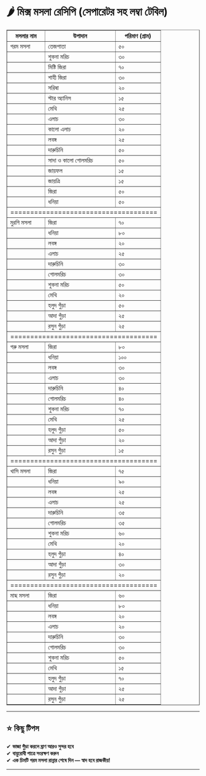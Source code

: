 # 🌶️ মিক্স মসলা রেসিপি (সেপারেটর সহ লম্বা টেবিল)

<table border="1">
  <tr>
    <th>মসলার নাম</th>
    <th>উপাদান</th>
    <th>পরিমাণ (গ্রাম)</th>
  </tr>

  <!-- Garam Masala -->
  <tr><td>গরম মসলা</td><td>তেজপাতা</td><td>৫০</td></tr>
  <tr><td></td><td>শুকনা মরিচ</td><td>৩০</td></tr>
  <tr><td></td><td>মিষ্টি জিরা</td><td>৭০</td></tr>
  <tr><td></td><td>শাহী জিরা</td><td>৩০</td></tr>
  <tr><td></td><td>সরিষা</td><td>২০</td></tr>
  <tr><td></td><td>স্টার অ্যানিস</td><td>১৫</td></tr>
  <tr><td></td><td>মেথি</td><td>২৫</td></tr>
  <tr><td></td><td>এলাচ</td><td>৩০</td></tr>
  <tr><td></td><td>কালো এলাচ</td><td>২০</td></tr>
  <tr><td></td><td>লবঙ্গ</td><td>২৫</td></tr>
  <tr><td></td><td>দারুচিনি</td><td>৫০</td></tr>
  <tr><td></td><td>সাদা ও কালো গোলমরিচ</td><td>৫০</td></tr>
  <tr><td></td><td>জায়ফল</td><td>১৫</td></tr>
  <tr><td></td><td>জায়ত্রি</td><td>১৫</td></tr>
  <tr><td></td><td>জিরা</td><td>৫০</td></tr>
  <tr><td></td><td>ধনিয়া</td><td>৫০</td></tr>

  <!-- Separator -->
  <tr><td colspan="3" align="center">=====================================</td></tr>

  <!-- Chicken Masala -->
  <tr><td>মুরগি মসলা</td><td>জিরা</td><td>৭০</td></tr>
  <tr><td></td><td>ধনিয়া</td><td>৮০</td></tr>
  <tr><td></td><td>লবঙ্গ</td><td>২০</td></tr>
  <tr><td></td><td>এলাচ</td><td>২৫</td></tr>
  <tr><td></td><td>দারুচিনি</td><td>৩০</td></tr>
  <tr><td></td><td>গোলমরিচ</td><td>৩০</td></tr>
  <tr><td></td><td>শুকনা মরিচ</td><td>৫০</td></tr>
  <tr><td></td><td>মেথি</td><td>২০</td></tr>
  <tr><td></td><td>হলুদ গুঁড়া</td><td>৫০</td></tr>
  <tr><td></td><td>আদা গুঁড়া</td><td>২৫</td></tr>
  <tr><td></td><td>রসুন গুঁড়া</td><td>২৫</td></tr>

  <!-- Separator -->
  <tr><td colspan="3" align="center">=====================================</td></tr>

  <!-- Beef Masala -->
  <tr><td>গরু মসলা</td><td>জিরা</td><td>৮০</td></tr>
  <tr><td></td><td>ধনিয়া</td><td>১০০</td></tr>
  <tr><td></td><td>লবঙ্গ</td><td>৩০</td></tr>
  <tr><td></td><td>এলাচ</td><td>৩০</td></tr>
  <tr><td></td><td>দারুচিনি</td><td>৪০</td></tr>
  <tr><td></td><td>গোলমরিচ</td><td>৪০</td></tr>
  <tr><td></td><td>শুকনা মরিচ</td><td>৭০</td></tr>
  <tr><td></td><td>মেথি</td><td>২৫</td></tr>
  <tr><td></td><td>হলুদ গুঁড়া</td><td>৫০</td></tr>
  <tr><td></td><td>আদা গুঁড়া</td><td>২০</td></tr>
  <tr><td></td><td>রসুন গুঁড়া</td><td>১৫</td></tr>

  <!-- Separator -->
  <tr><td colspan="3" align="center">=====================================</td></tr>

  <!-- Mutton Masala -->
  <tr><td>খাসি মসলা</td><td>জিরা</td><td>৭৫</td></tr>
  <tr><td></td><td>ধনিয়া</td><td>৯০</td></tr>
  <tr><td></td><td>লবঙ্গ</td><td>২৫</td></tr>
  <tr><td></td><td>এলাচ</td><td>২৫</td></tr>
  <tr><td></td><td>দারুচিনি</td><td>৩৫</td></tr>
  <tr><td></td><td>গোলমরিচ</td><td>৩৫</td></tr>
  <tr><td></td><td>শুকনা মরিচ</td><td>৬০</td></tr>
  <tr><td></td><td>মেথি</td><td>২০</td></tr>
  <tr><td></td><td>হলুদ গুঁড়া</td><td>৪০</td></tr>
  <tr><td></td><td>আদা গুঁড়া</td><td>৩০</td></tr>
  <tr><td></td><td>রসুন গুঁড়া</td><td>২০</td></tr>

  <!-- Separator -->
  <tr><td colspan="3" align="center">=====================================</td></tr>

  <!-- Fish Masala -->
  <tr><td>মাছ মসলা</td><td>জিরা</td><td>৬০</td></tr>
  <tr><td></td><td>ধনিয়া</td><td>৮০</td></tr>
  <tr><td></td><td>লবঙ্গ</td><td>২০</td></tr>
  <tr><td></td><td>এলাচ</td><td>২০</td></tr>
  <tr><td></td><td>দারুচিনি</td><td>৩০</td></tr>
  <tr><td></td><td>গোলমরিচ</td><td>৩০</td></tr>
  <tr><td></td><td>শুকনা মরিচ</td><td>৫০</td></tr>
  <tr><td></td><td>মেথি</td><td>১৫</td></tr>
  <tr><td></td><td>হলুদ গুঁড়া</td><td>৭০</td></tr>
  <tr><td></td><td>আদা গুঁড়া</td><td>২৫</td></tr>
  <tr><td></td><td>রসুন গুঁড়া</td><td>২৫</td></tr>
</table>

---

## ⭐️ কিছু টিপস

✔ **ভাজা গুঁড়া করলে ঘ্রাণ আরও সুন্দর হবে**  
✔ **বায়ুরোধী পাত্রে সংরক্ষণ করুন**  
✔ **এক চিমটি গরম মসলা রান্নার শেষে দিন — স্বাদ হবে রাজকীয়!**

---